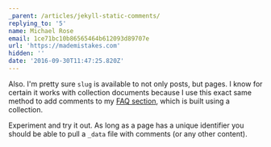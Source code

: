 ```yaml
---
_parent: /articles/jekyll-static-comments/
replying_to: '5'
name: Michael Rose
email: 1ce71bc10b86565464b612093d89707e
url: 'https://mademistakes.com'
hidden: ''
date: '2016-09-30T11:47:25.820Z'
---
```


Also. I'm pretty sure `slug` is available to not only posts, but pages. I know
for certain it works with collection documents because I use this exact same
method to add comments to my
[FAQ section](https://mademistakes.com/faqs/website-tools/), which is built
using a collection.

Experiment and try it out. As long as a page has a unique identifier you should
be able to pull a `_data` file with comments (or any other content).
